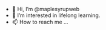 - 👋 Hi, I’m @maplesyrupweb
- 👀 I’m interested in lifelong learning.
- 📫 How to reach me ...

<!---
maplesyrupweb/maplesyrupweb is a ✨ special ✨ repository because its `README.md` (this file) appears on your GitHub profile.
You can click the Preview link to take a look at your changes.
--->
